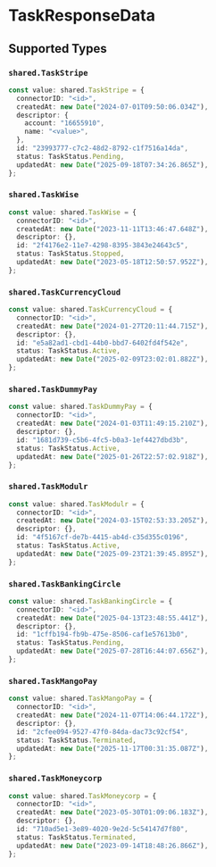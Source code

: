 # TaskResponseData


## Supported Types

### `shared.TaskStripe`

```typescript
const value: shared.TaskStripe = {
  connectorID: "<id>",
  createdAt: new Date("2024-07-01T09:50:06.034Z"),
  descriptor: {
    account: "16655910",
    name: "<value>",
  },
  id: "23993777-c7c2-48d2-8792-c1f7516a14da",
  status: TaskStatus.Pending,
  updatedAt: new Date("2025-09-18T07:34:26.865Z"),
};
```

### `shared.TaskWise`

```typescript
const value: shared.TaskWise = {
  connectorID: "<id>",
  createdAt: new Date("2023-11-11T13:46:47.648Z"),
  descriptor: {},
  id: "2f4176e2-11e7-4298-8395-3843e24643c5",
  status: TaskStatus.Stopped,
  updatedAt: new Date("2023-05-18T12:50:57.952Z"),
};
```

### `shared.TaskCurrencyCloud`

```typescript
const value: shared.TaskCurrencyCloud = {
  connectorID: "<id>",
  createdAt: new Date("2024-01-27T20:11:44.715Z"),
  descriptor: {},
  id: "e5a82ad1-cbd1-44b0-bbd7-6402fd4f542e",
  status: TaskStatus.Active,
  updatedAt: new Date("2025-02-09T23:02:01.882Z"),
};
```

### `shared.TaskDummyPay`

```typescript
const value: shared.TaskDummyPay = {
  connectorID: "<id>",
  createdAt: new Date("2024-01-03T11:49:15.210Z"),
  descriptor: {},
  id: "1681d739-c5b6-4fc5-b0a3-1ef4427dbd3b",
  status: TaskStatus.Active,
  updatedAt: new Date("2025-01-26T22:57:02.918Z"),
};
```

### `shared.TaskModulr`

```typescript
const value: shared.TaskModulr = {
  connectorID: "<id>",
  createdAt: new Date("2024-03-15T02:53:33.205Z"),
  descriptor: {},
  id: "4f5167cf-de7b-4415-ab4d-c35d355c0196",
  status: TaskStatus.Active,
  updatedAt: new Date("2025-09-23T21:39:45.895Z"),
};
```

### `shared.TaskBankingCircle`

```typescript
const value: shared.TaskBankingCircle = {
  connectorID: "<id>",
  createdAt: new Date("2025-04-13T23:48:55.441Z"),
  descriptor: {},
  id: "1cffb194-fb9b-475e-8506-caf1e57613b0",
  status: TaskStatus.Pending,
  updatedAt: new Date("2025-07-28T16:44:07.656Z"),
};
```

### `shared.TaskMangoPay`

```typescript
const value: shared.TaskMangoPay = {
  connectorID: "<id>",
  createdAt: new Date("2024-11-07T14:06:44.172Z"),
  descriptor: {},
  id: "2cfee094-9527-47f0-84da-dac73c92cf54",
  status: TaskStatus.Terminated,
  updatedAt: new Date("2025-11-17T00:31:35.087Z"),
};
```

### `shared.TaskMoneycorp`

```typescript
const value: shared.TaskMoneycorp = {
  connectorID: "<id>",
  createdAt: new Date("2023-05-30T01:09:06.183Z"),
  descriptor: {},
  id: "710ad5e1-3e89-4020-9e2d-5c54147d7f80",
  status: TaskStatus.Terminated,
  updatedAt: new Date("2023-09-14T18:48:26.866Z"),
};
```

